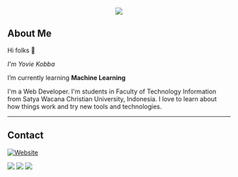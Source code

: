 # 

<p align="center">
    <img src="https://github-readme-stats.vercel.app/api?username=yopilatul&show_icons=true&count_private=true&theme=dark"/>
</p>

## About Me

Hi folks :wave: 

*I'm Yovie Kobba*

I’m currently learning **Machine Learning**

I'm a Web Developer. I'm students in Faculty of Technology Information from Satya Wacana Christian University, Indonesia. I love to learn about how things work and try new tools and technologies.


---

## Contact
[![Website](https://img.shields.io/website?label=LandingPage&style=for-the-badge&url=https%3A%2F%2Fyopilatul.github.io)](https://yopilatul.github.io)

<a href="mailto:adithyakobba12@outlook.com">
<img src="https://img.shields.io/badge/adithyakobba12@outlook.com-%23D14836.svg?&style=for-the-badge&logo=gmail&logoColor=white" href="adithyakobba12@outlook.com"></a>

<a  href="https://www.instagram.com/yoviek12/">
<img src="https://img.shields.io/badge/@yoviek12-%23E4405F.svg?&style=for-the-badge&logo=instagram&logoColor=white"></a>

<a  href="https://www.facebook.com/yopilaytul/">
<img src="https://img.shields.io/badge/YovieKobba-%23E4405F.svg?&style=for-the-badge&logo=facebook&logoColor=white"></a>

